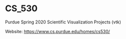 # CS_530
Purdue Spring 2020 Scientific Visualization Projects (vtk)

Website: https://www.cs.purdue.edu/homes/cs530/
